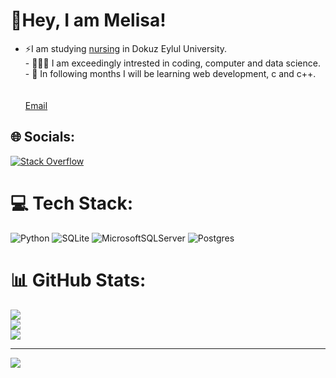 # 💫Hey, I am Melisa! 
- ⚡I am studying [nursing](https://hemsirelik.deu.edu.tr/en/) in Dokuz Eylul University. <br>- 👩🏻‍💻 I am exceedingly intrested in coding, computer and data science.<br>- 💭 In following months I will be learning web development, c and c++.<br><br><br>[Email](melisakaratas172@gmail.com)


## 🌐 Socials:
[![Stack Overflow](https://img.shields.io/badge/-Stackoverflow-FE7A16?logo=stack-overflow&logoColor=white)](https://stackoverflow.com/users/melisa-karatas) 

# 💻 Tech Stack:
![Python](https://img.shields.io/badge/python-3670A0?style=for-the-badge&logo=python&logoColor=ffdd54) ![SQLite](https://img.shields.io/badge/sqlite-%2307405e.svg?style=for-the-badge&logo=sqlite&logoColor=white) ![MicrosoftSQLServer](https://img.shields.io/badge/Microsoft%20SQL%20Server-CC2927?style=for-the-badge&logo=microsoft%20sql%20server&logoColor=white) ![Postgres](https://img.shields.io/badge/postgres-%23316192.svg?style=for-the-badge&logo=postgresql&logoColor=white)
# 📊 GitHub Stats:
![](https://github-readme-stats.vercel.app/api?username=Melisa-Karatas&theme=tokyonight&hide_border=false&include_all_commits=false&count_private=false)<br/>
![](https://github-readme-streak-stats.herokuapp.com/?user=Melisa-Karatas&theme=tokyonight&hide_border=false)<br/>
![](https://github-readme-stats.vercel.app/api/top-langs/?username=Melisa-Karatas&theme=tokyonight&hide_border=false&include_all_commits=false&count_private=false&layout=compact)

---
[![](https://visitcount.itsvg.in/api?id=Melisa-Karatas&icon=0&color=0)](https://visitcount.itsvg.in)

<!-- Proudly created with GPRM ( https://gprm.itsvg.in ) -->
